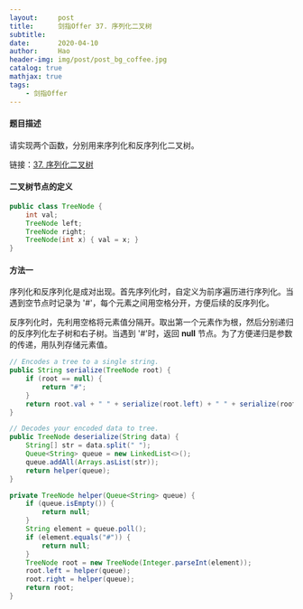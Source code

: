```yaml
---
layout:     post
title:      剑指Offer 37. 序列化二叉树
subtitle:   
date:       2020-04-10
author:     Hao
header-img: img/post/post_bg_coffee.jpg
catalog: true
mathjax: true
tags:
    - 剑指Offer
---
```


#### 题目描述

请实现两个函数，分别用来序列化和反序列化二叉树。

链接：[37. 序列化二叉树](https://leetcode-cn.com/problems/xu-lie-hua-er-cha-shu-lcof/)

#### 二叉树节点的定义

```java
public class TreeNode {
    int val;
    TreeNode left;
    TreeNode right;
    TreeNode(int x) { val = x; }
}
```

#### 方法一

序列化和反序列化是成对出现。首先序列化时，自定义为前序遍历进行序列化。当遇到空节点时记录为 '#'，每个元素之间用空格分开，方便后续的反序列化。

反序列化时，先利用空格将元素值分隔开。取出第一个元素作为根，然后分别递归的反序列化左子树和右子树。当遇到 '#'时，返回 **null** 节点。为了方便递归是参数的传递，用队列存储元素值。

```java
// Encodes a tree to a single string.
public String serialize(TreeNode root) {
    if (root == null) {
        return "#";
    }
    return root.val + " " + serialize(root.left) + " " + serialize(root.right);
}

// Decodes your encoded data to tree.
public TreeNode deserialize(String data) {
    String[] str = data.split(" ");
    Queue<String> queue = new LinkedList<>();
    queue.addAll(Arrays.asList(str));
    return helper(queue);
}

private TreeNode helper(Queue<String> queue) {
    if (queue.isEmpty()) {
        return null;
    }
    String element = queue.poll();
    if (element.equals("#")) {
        return null;
    }
    TreeNode root = new TreeNode(Integer.parseInt(element));
    root.left = helper(queue);
    root.right = helper(queue);
    return root;
}
```